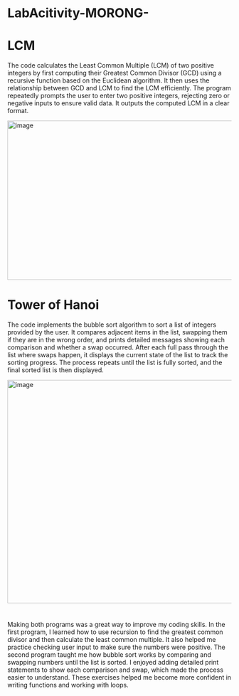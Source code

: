 # LabAcitivity-MORONG-

# LCM
The code calculates the Least Common Multiple (LCM) of two positive integers by first computing their Greatest Common Divisor (GCD) using a recursive function based on the Euclidean algorithm. It then uses the relationship between GCD and LCM to find the LCM efficiently. The program repeatedly prompts the user to enter two positive integers, rejecting zero or negative inputs to ensure valid data. It outputs the computed LCM in a clear format.

<img width="518" height="358" alt="image" src="https://github.com/user-attachments/assets/57a87ed9-8c55-4d48-8a06-7a8ba966d74f" />

# Tower of Hanoi
The code implements the bubble sort algorithm to sort a list of integers provided by the user. It compares adjacent items in the list, swapping them if they are in the wrong order, and prints detailed messages showing each comparison and whether a swap occurred. After each full pass through the list where swaps happen, it displays the current state of the list to track the sorting progress. The process repeats until the list is fully sorted, and the final sorted list is then displayed.

<img width="520" height="502" alt="image" src="https://github.com/user-attachments/assets/7e5e0b8c-4541-48db-a75e-ba79010a7358" />

#

Making both programs was a great way to improve my coding skills. In the first program, I learned how to use recursion to find the greatest common divisor and then calculate the least common multiple. It also helped me practice checking user input to make sure the numbers were positive. The second program taught me how bubble sort works by comparing and swapping numbers until the list is sorted. I enjoyed adding detailed print statements to show each comparison and swap, which made the process easier to understand. These exercises helped me become more confident in writing functions and working with loops.
